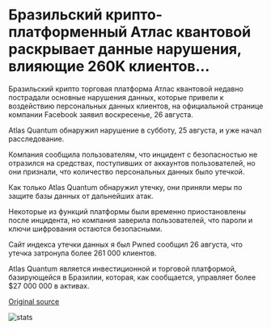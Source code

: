# Бразильский крипто-платформенный Атлас квантовой раскрывает данные нарушения, влияющие 260K клиентов...

Бразильский крипто торговая платформа Атлас квантовой недавно пострадали основные нарушения данных, которые привели к воздействию персональных данных клиентов, на официальной странице компании Facebook заявил воскресенье, 26 августа.

Atlas Quantum обнаружил нарушение в субботу, 25 августа, и уже начал расследование.

Компания сообщила пользователям, что инцидент с безопасностью не отразился на средствах, поступивших от аккаунтов пользователей, но они признали, что количество персональных данных было утечкой.

Как только Atlas Quantum обнаружил утечку, они приняли меры по защите базы данных от дальнейших атак.

Некоторые из функций платформы были временно приостановлены после инцидента, но компания заверила пользователей, что пароли и ключи шифрования остаются безопасными.

Сайт индекса утечки данных я был Pwned сообщил 26 августа, что утечка затронула более 261 000 клиентов.

Atlas Quantum является инвестиционной и торговой платформой, базирующейся в Бразилии, которая, как сообщается, управляет более $27 000 000 в активах.

[Original source](https://cointelegraph.com/news/brazilian-crypto-platform-atlas-quantum-reveals-data-breach-affecting-260k-customers)

![stats](https://c.statcounter.com/11760860/0/a89fa40b/1/ "stats")